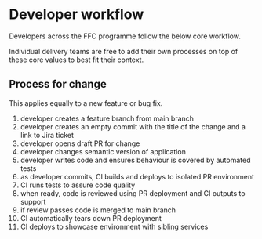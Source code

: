 # Developer workflow
Developers across the FFC programme follow the below core workflow.

Individual delivery teams are free to add their own processes on top of these core values to best fit their context.

## Process for change
This applies equally to a new feature or bug fix.

1. developer creates a feature branch from main branch
2. developer creates an empty commit with the title of the change and a link to Jira ticket
3. developer opens draft PR for change
4. developer changes semantic version of application
5. developer writes code and ensures behaviour is covered by automated tests
7. as developer commits, CI builds and deploys to isolated PR environment
8. CI runs tests to assure code quality
9. when ready, code is reviewed using PR deployment and CI outputs to support
10. if review passes code is merged to main branch
11. CI automatically tears down PR deployment
12. CI deploys to showcase environment with sibling services
